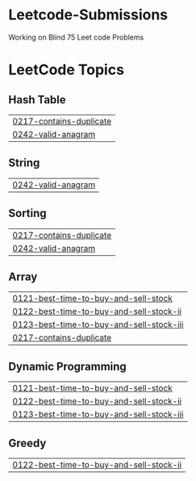 # Leetcode-Submissions
Working on Blind 75 Leet code Problems

<!---LeetCode Topics Start-->
# LeetCode Topics
## Hash Table
|  |
| ------- |
| [0217-contains-duplicate](https://github.com/MalavikaK/Leetcode-Submissions/tree/master/0217-contains-duplicate) |
| [0242-valid-anagram](https://github.com/MalavikaK/Leetcode-Submissions/tree/master/0242-valid-anagram) |
## String
|  |
| ------- |
| [0242-valid-anagram](https://github.com/MalavikaK/Leetcode-Submissions/tree/master/0242-valid-anagram) |
## Sorting
|  |
| ------- |
| [0217-contains-duplicate](https://github.com/MalavikaK/Leetcode-Submissions/tree/master/0217-contains-duplicate) |
| [0242-valid-anagram](https://github.com/MalavikaK/Leetcode-Submissions/tree/master/0242-valid-anagram) |
## Array
|  |
| ------- |
| [0121-best-time-to-buy-and-sell-stock](https://github.com/MalavikaK/Leetcode-Submissions/tree/master/0121-best-time-to-buy-and-sell-stock) |
| [0122-best-time-to-buy-and-sell-stock-ii](https://github.com/MalavikaK/Leetcode-Submissions/tree/master/0122-best-time-to-buy-and-sell-stock-ii) |
| [0123-best-time-to-buy-and-sell-stock-iii](https://github.com/MalavikaK/Leetcode-Submissions/tree/master/0123-best-time-to-buy-and-sell-stock-iii) |
| [0217-contains-duplicate](https://github.com/MalavikaK/Leetcode-Submissions/tree/master/0217-contains-duplicate) |
## Dynamic Programming
|  |
| ------- |
| [0121-best-time-to-buy-and-sell-stock](https://github.com/MalavikaK/Leetcode-Submissions/tree/master/0121-best-time-to-buy-and-sell-stock) |
| [0122-best-time-to-buy-and-sell-stock-ii](https://github.com/MalavikaK/Leetcode-Submissions/tree/master/0122-best-time-to-buy-and-sell-stock-ii) |
| [0123-best-time-to-buy-and-sell-stock-iii](https://github.com/MalavikaK/Leetcode-Submissions/tree/master/0123-best-time-to-buy-and-sell-stock-iii) |
## Greedy
|  |
| ------- |
| [0122-best-time-to-buy-and-sell-stock-ii](https://github.com/MalavikaK/Leetcode-Submissions/tree/master/0122-best-time-to-buy-and-sell-stock-ii) |
<!---LeetCode Topics End-->